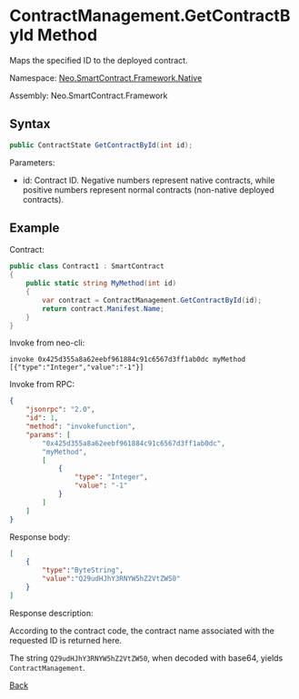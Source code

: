 # ContractManagement.GetContractById Method

Maps the specified ID to the deployed contract.

Namespace: [Neo.SmartContract.Framework.Native](../index.md)

Assembly: Neo.SmartContract.Framework

## Syntax

```c#
public ContractState GetContractById(int id);
```

Parameters:

- id: Contract ID. Negative numbers represent native contracts, while positive numbers represent normal contracts (non-native deployed contracts).

## Example

Contract:

```c#
public class Contract1 : SmartContract
{
    public static string MyMethod(int id)
    {
        var contract = ContractManagement.GetContractById(id);
        return contract.Manifest.Name;
    }
}
```

Invoke from neo-cli:

```
invoke 0x425d355a8a62eebf961884c91c6567d3ff1ab0dc myMethod [{"type":"Integer","value":"-1"}]
```

Invoke from RPC:

```json
{
    "jsonrpc": "2.0",
    "id": 1,
    "method": "invokefunction",
    "params": [
        "0x425d355a8a62eebf961884c91c6567d3ff1ab0dc",
        "myMethod",
        [
            {
                "type": "Integer",
                "value": "-1"
            }
        ]
    ]
}
```

Response body:

```json
[
    {
        "type":"ByteString",
        "value":"Q29udHJhY3RNYW5hZ2VtZW50"
    }
]
```

Response description:

According to the contract code, the contract name associated with the requested ID is returned here.

The string `Q29udHJhY3RNYW5hZ2VtZW50`, when decoded with base64, yields `ContractManagement`.

[Back](index.md)

